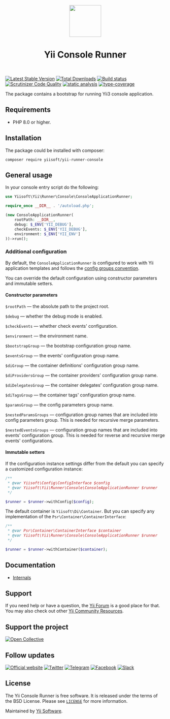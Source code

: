 <p align="center">
    <a href="https://github.com/yiisoft" target="_blank">
        <img src="https://yiisoft.github.io/docs/images/yii_logo.svg" height="100px">
    </a>
    <h1 align="center">Yii Console Runner</h1>
    <br>
</p>

[![Latest Stable Version](https://poser.pugx.org/yiisoft/yii-runner-console/v/stable.png)](https://packagist.org/packages/yiisoft/yii-runner-console)
[![Total Downloads](https://poser.pugx.org/yiisoft/yii-runner-console/downloads.png)](https://packagist.org/packages/yiisoft/yii-runner-console)
[![Build status](https://github.com/yiisoft/yii-runner-console/workflows/build/badge.svg)](https://github.com/yiisoft/yii-runner-console/actions?query=workflow%3Abuild)
[![Scrutinizer Code Quality](https://scrutinizer-ci.com/g/yiisoft/yii-runner-console/badges/quality-score.png?b=master)](https://scrutinizer-ci.com/g/yiisoft/yii-runner-console/?branch=master)
[![static analysis](https://github.com/yiisoft/yii-runner-console/workflows/static%20analysis/badge.svg)](https://github.com/yiisoft/yii-runner-console/actions?query=workflow%3A%22static+analysis%22)
[![type-coverage](https://shepherd.dev/github/yiisoft/yii-runner-console/coverage.svg)](https://shepherd.dev/github/yiisoft/yii-runner-console)

The package contains a bootstrap for running Yii3 console application.

## Requirements

- PHP 8.0 or higher.

## Installation

The package could be installed with composer:

```shell
composer require yiisoft/yii-runner-console
```

## General usage

In your console entry script do the following:

```php
use Yiisoft\Yii\Runner\Console\ConsoleApplicationRunner;

require_once __DIR__ . '/autoload.php';

(new ConsoleApplicationRunner(
    rootPath: __DIR__,
    debug: $_ENV['YII_DEBUG'], 
    checkEvents: $_ENV['YII_DEBUG'], 
    environment: $_ENV['YII_ENV']
))->run();
```

### Additional configuration

By default, the `ConsoleApplicationRunner` is configured to work with Yii application templates and follows the
[config groups convention](https://github.com/yiisoft/docs/blob/master/022-config-groups.md).

You can override the default configuration using constructor parameters and immutable setters.

#### Constructor parameters

`$rootPath` — the absolute path to the project root.

`$debug` — whether the debug mode is enabled.

`$checkEvents` — whether check events' configuration.

`$environment` — the environment name.

`$bootstrapGroup` — the bootstrap configuration group name.

`$eventsGroup` — the events' configuration group name.

`$diGroup` — the container definitions' configuration group name.

`$diProvidersGroup` — the container providers' configuration group name.

`$diDelegatesGroup` — the container delegates' configuration group name.

`$diTagsGroup` — the container tags' configuration group name.

`$paramsGroup` — the config parameters group name.

`$nestedParamsGroups` — configuration group names that are included into config parameters group. This is needed for
recursive merge parameters.

`$nestedEventsGroups` — configuration group names that are included into events' configuration group. This is needed for
reverse and recursive merge events' configurations.

#### Immutable setters

If the configuration instance settings differ from the default you can specify a customized configuration instance:

```php
/**
 * @var Yiisoft\Config\ConfigInterface $config
 * @var Yiisoft\Yii\Runner\Console\ConsoleApplicationRunner $runner
 */

$runner = $runner->withConfig($config);
```

The default container is `Yiisoft\Di\Container`. But you can specify any implementation
of the `Psr\Container\ContainerInterface`:

```php
/**
 * @var Psr\Container\ContainerInterface $container
 * @var Yiisoft\Yii\Runner\Console\ConsoleApplicationRunner $runner
 */

$runner = $runner->withContainer($container);
```

## Documentation

- [Internals](docs/internals.md)

## Support

If you need help or have a question, the [Yii Forum](https://forum.yiiframework.com/c/yii-3-0/63) is a good place for that.
You may also check out other [Yii Community Resources](https://www.yiiframework.com/community).

## Support the project

[![Open Collective](https://img.shields.io/badge/Open%20Collective-sponsor-7eadf1?logo=open%20collective&logoColor=7eadf1&labelColor=555555)](https://opencollective.com/yiisoft)

## Follow updates

[![Official website](https://img.shields.io/badge/Powered_by-Yii_Framework-green.svg?style=flat)](https://www.yiiframework.com/)
[![Twitter](https://img.shields.io/badge/twitter-follow-1DA1F2?logo=twitter&logoColor=1DA1F2&labelColor=555555?style=flat)](https://twitter.com/yiiframework)
[![Telegram](https://img.shields.io/badge/telegram-join-1DA1F2?style=flat&logo=telegram)](https://t.me/yii3en)
[![Facebook](https://img.shields.io/badge/facebook-join-1DA1F2?style=flat&logo=facebook&logoColor=ffffff)](https://www.facebook.com/groups/yiitalk)
[![Slack](https://img.shields.io/badge/slack-join-1DA1F2?style=flat&logo=slack)](https://yiiframework.com/go/slack)

## License

The Yii Console Runner is free software. It is released under the terms of the BSD License.
Please see [`LICENSE`](./LICENSE.md) for more information.

Maintained by [Yii Software](https://www.yiiframework.com/).
